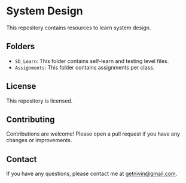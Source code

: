 # System Design

This repository contains resources to learn system design.

## Folders

* `SD_Learn`: This folder contains self-learn and testing level files.
* `Assignments`: This folder contains assignments per class.

## License

This repository is licensed.

## Contributing

Contributions are welcome! Please open a pull request if you have any changes or improvements.

## Contact

If you have any questions, please contact me at getnivin@gmail.com.
